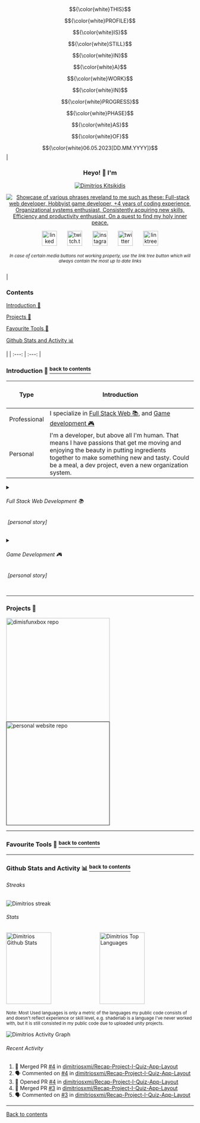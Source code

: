 
$${\color{white}THIS}$$

$${\color{white}PROFILE}$$

$${\color{white}IS}$$

$${\color{white}STILL}$$

$${\color{white}IN}$$

$${\color{white}A}$$

$${\color{white}WORK}$$

$${\color{white}IN}$$

$${\color{white}PROGRESS}$$

$${\color{white}PHASE}$$

$${\color{white}AS}$$

$${\color{white}OF}$$

$${\color{white}06.05.2023[DD.MM.YYYY]}$$
| <h3 align="center">Heyo! :wave: I'm</h3><p align="center"><a href="https://github.com/dimitriosxmi"><img src="https://readme-typing-svg.demolab.com?font=Fira+Code&size=28&duration=0.1&pause=60000&color=E66780&center=true&vCenter=true&repeat=false&width=600&height=30&lines=Dimitrios+Kitsikidis" alt="Dimitrios Kitsikidis" /></p><p align="center"><!--Font Size: 20, Duration: 4500, Pause 1000, Width X Height: 600 X 25, Horizontally Centered: true, Vertically Centered: true Full-stack web developer, Hobbyist game developer, +4 years of coding experience, Organizational systems enthusiast, Consistently acquiring new skills, Efficiency and productivity enthusiast, On a quest to find my holy inner peace.--><img src="https://readme-typing-svg.demolab.com?font=Fira+Code&size=20&duration=4500&pause=1000&color=E66780&center=true&vCenter=true&width=600&height=25&lines=Full-stack+web+developer;Hobbyist+game+developer;%2B4+years+of+coding+experience;Organizational+systems+enthusiast;Consistently+acquiring+new+skills;Efficiency+and+productivity+enthusiast;On+a+quest+to+find+my+holy+inner+peace." alt="Showcase of various phrases reveland to me such as these: Full-stack web developer, Hobbyist game developer, +4 years of coding experience, Organizational systems enthusiast, Consistently acquiring new skills, Efficiency and productivity enthusiast, On a quest to find my holy inner peace." /></p><p align="center"><a href="https://www.linkedin.com/in/dimitrios-kitsikidis-450832182/"><img alt="linked in logo" src="https://user-images.githubusercontent.com/31593501/236114973-a6002e92-f115-4b33-8091-1c6a250aeb0e.svg" height="40px" padding-left="10px"/></a>&emsp;&emsp;<a href="https://www.twitch.tv/dimitriosxmi"><img alt="twitch.tv logo" src="https://user-images.githubusercontent.com/31593501/236114976-ae36af1b-5ed0-4e0e-888c-fae39d9c7087.svg" height="40px"/></a>&emsp;&emsp;<a href="https://www.instagram.com/dimitriosxmi/"><img alt="instagram logo" src="https://user-images.githubusercontent.com/31593501/236114971-0d3fc75d-b0ac-4339-9b41-7bbbac0bc5a6.svg" height="40px"/></a>&emsp;&emsp;<a href="https://twitter.com/dimitriosxmi"><img alt="twitter logo" src="https://user-images.githubusercontent.com/31593501/236114970-9f722634-96fc-422e-90d5-c27bb4ef10bd.svg" height="40px"/></a>&emsp;&emsp;<a href="https://linktr.ee/dimitriosxmi"><img alt="linktree logo" src="https://user-images.githubusercontent.com/31593501/236114974-28336211-49ae-4f8b-a129-d1f54eadeca5.svg" height="40px"/></a></p><sup><h6 align="center">In case of certain media buttons not working properly, use the link tree button which will always contain the most up to date links</h6></sup> | <h3>Contents</h3><p><a href="#introduction--back-to-contents">Introduction 👋</a></p><p><a href="#projects-">Projects 🍰</a></p><p><a href="#favourite-tools--back-to-contents">Favourite Tools 🔧</a></p><p><a href="#github-stats-and-activity--back-to-contents">Github Stats and Activity 📊</a></p> |
| :---: | :---: |

<!--<h2 align="center">
  Heyo! :wave: I'm
</h2>

<p align="center">
  <a href="https://github.com/dimitriosxmi"><img src="https://readme-typing-svg.demolab.com?font=Fira+Code&size=28&duration=0.1&pause=60000&color=E66780&center=true&vCenter=true&repeat=false&width=1000&height=30&lines=Dimitrios+Kitsikidis" alt="Dimitrios Kitsikidis" />
</p>

<p align="center">-->
  <!--Font Size: 20, Duration: 4500, Pause 1000, Width X Height: 1000 X 25, Horizontally Centered: true, Vertically Centered: true
  Full-stack web developer, Hobbyist game developer, +4 years of coding experience, Organizational systems enthusiast,
  Consistently acquiring new skills, Efficiency and productivity enthusiast, On a quest to find my holy inner peace.-->
  
  <!--<img src="https://readme-typing-svg.demolab.com?font=Fira+Code&size=20&duration=4500&pause=1000&color=E66780&center=true&vCenter=true&width=1000&height=25&lines=Full-stack+web+developer;Hobbyist+game+developer;%2B4+years+of+coding+experience;Organizational+systems+enthusiast;Consistently+acquiring+new+skills;Efficiency+and+productivity+enthusiast;On+a+quest+to+find+my+holy+inner+peace." alt="Showcase of various phrases reveland to me such as these: Full-stack web developer, Hobbyist game developer, +4 years of coding experience, Organizational systems enthusiast, Consistently acquiring new skills, Efficiency and productivity enthusiast, On a quest to find my holy inner peace." />
</p>

<p align="center">
  <a href="https://www.linkedin.com/in/dimitrios-kitsikidis-450832182/">
    <img alt="linked in logo" src="https://user-images.githubusercontent.com/31593501/236114973-a6002e92-f115-4b33-8091-1c6a250aeb0e.svg" height="40px" padding-left="10px"/>
  </a>
  &emsp;&emsp;
  <a href="https://www.twitch.tv/dimitrios_xmi">
    <img alt="twitch.tv logo" src="https://user-images.githubusercontent.com/31593501/236114976-ae36af1b-5ed0-4e0e-888c-fae39d9c7087.svg" height="40px"/>
  </a>
  &emsp;&emsp;
  <a href="https://www.instagram.com/dimitriosxmi/">
    <img alt="instagram logo" src="https://user-images.githubusercontent.com/31593501/236114971-0d3fc75d-b0ac-4339-9b41-7bbbac0bc5a6.svg" height="40px"/>
  </a>
  &emsp;&emsp;
  <a href="https://twitter.com/dimitriosxmi">
    <img alt="twitter logo" src="https://user-images.githubusercontent.com/31593501/236114970-9f722634-96fc-422e-90d5-c27bb4ef10bd.svg" height="40px"/>
  </a>
  &emsp;&emsp;
  <a href="https://linktr.ee/dimitriosxmi">
    <img alt="linktree logo" src="https://user-images.githubusercontent.com/31593501/236114974-28336211-49ae-4f8b-a129-d1f54eadeca5.svg" height="40px"/>
  </a>
</p>
<h6 align="center">
  In case of certain media buttons not working properly, use the link tree button which will always contain the most up to date links
</h6>

### Contents:
  - [Introduction 👋](#introduction--back-to-contents)
  - [Projects 🍰](#projects-)
  - [Favourite Tools 🔧](#favourite-tools--back-to-contents)
  - [Github Stats and Activity 📊](#github-stats-and-activity--back-to-contents)-->
  

### Introduction 👋 <a href="#contents"><sup>back to contents</sup></a>
| <h4>Type</h4> | <h4>Introduction</h3> |
| - | - |
| Professional | I specialize in [Full Stack Web 📚](#------full-stack-web-development-----), and [Game development 🎮](#------game-development-----) |
| Personal | I'm a developer, but above all I'm human. That means I have passions that get me moving and enjoying the beauty in putting ingredients together to make something  new and tasty. Could be a meal, a dev project, even a new organization system. |

<details closed>
  <summary>
    <h6>
      Full Stack Web Development 📚
    </h6>
    <h6>
      &nbsp;[personal story]
    </h6>
  </summary>
  
  <p>
    Even tho I've grown up being primarily interested in playing and developing video games, I've come to realise along my path through <a href="#------game-development-----">game development</a>, that I am actually deeply enjoying all sorts of sub niches when it comes to any sort of software development, whether that's Game-, Web-, App-, Software-, or any other type of development in the niche.
   </p>
  <p>
    In January/ February 2022 while job hunting for an income on the side while I'm focusing on game development during my free time, I've stumbled upon a Job offer as entry level Full Stack developer thanks to a friend.
  </p>
  <p>
    I liked the idea of getting a corporate job in tech to get the insights of how things are functioning on the corporate internal level of the tech industry and decided to take that offer.
  </p>
  <p>
    The work was really nice, I focused most of my work time and free time on getting a lot of knowledge and skills build up through the codebases I was working with there, and using documentations and video courses on platforms like Udemy. I learned a lot about Angular, RxJS, Google Firebase, Git, Jira & Confluence and few other tools during my work there.
  </p>
  <p>
    I was officially employed from March 2022 until  February 2023, My contract wasn't extended after the initial 1yr contract due to a new company buying the one I a had a contract with, and laying off over 80% of the office staff.
  </p>
  <p>
    Fast Forward on April 2023 I applied and started attending a Bootcamp to cover all the knowledge gaps that got built up during my experience at work, and to additionally add more tools in my toolbelt, to name a few React, MongoDB, Javascript, Figma, and lots more, as well as to refine and keep up-to-date all my knowledge on database transactions and data transformations.
  </p>
  <p>
    I am currently look forward to get a corporate job as a full stack developer after the bootcamp is over, prefferably remotely (at least 3 days a week) because even the "dress up for work", "travel to work", "travel back home", "undress from work clothing", "get off the workplace mindset" is all SOOO Absorbing of most importantly time and mental-/emotional energy.
  </p>
  <p>
    It's been a pleasre and I've had a lot of fun working as a Full Stack web developer, and I would definitely enjoy wrapping my mind around that job again!
  </p>
</details>
<details closed>
  <summary>
    <h6>
      Game Development 🎮
    </h6>
    <h6>
      &nbsp;[personal story]
    </h6></summary>
  <p>
    I grew up with video games from the age of 3-4 and have always been most fascinated by the beautiful experience a video game can deliver.
  </p>
  <p>
    At the age of 16 I decided I want make video games, so I started learning Java from some random books found in the city (Fellbach) library.
  </p>
  <p>
    At the age of 18 I applied and attended for 3 semesters (until I got a diploma) on a games programming school in Stuttgart, when I finished I applied to all the studios found in the region but I didn't manage to get a job offer.
  </p>
  <p>
    I got highly discouraged, passively depressed, and began questioned my career choices..
  </p>
  <p>
    So I started spending time online getting educated about other topics such as marketing, social media algorithms, stock market, trading, investing, dropshipping and other topics alike.
  </p>
  <p>
    The date is October 2021, one and a half years have passed and I've come to the realization none of those new topics filled my needs.
  </p>
  <p>
    I decided to get my hands back to game development and even tho super rusty on everything it felt right like home.
  </p>
  <p>
    That was the perhaps the second best choice of my life. I was actively practicing it on the daily until through a friend of mine I got a job offer as a <a href="#------full-stack-web-development-----">Full Stack web developer</a> that's where I've got sluggish on game development for roughly 8 to 10 months.
  </p>
  <p>
    Eventually in late 2022 I got fed up of my sluggishness and began investing more attention during my free time on the subject. Since then I've been actively practicing and learning game development on a weekly basis roughly 10 to 30 hours a week. I am to eventually get one of 2 things going.
  </p>

  <ol>
    <li>
      Get a comporate job I feel good and happy with on the programming role in a video game company.
    </li>
    or
    <li>
      Make, market, and sell my own video game projects and establish a video game company. 
    </li>
  </ol>
</details>

---
### Projects 🍰
<p align="left">
  <a href="https://github.com/dimitriosxmi/DimisFunbox">
    <img width="278" src="https://denvercoder1-github-readme-stats.vercel.app/api/pin/?username=dimitriosxmi&repo=DimisFunbox&theme=react&bg_color=1F222E&title_color=F85D7F&hide_border=true&icon_color=F8D866&show_icons=false" alt="dimisfunxbox repo"></a>
  <a href="">
    <img width="278" src="https://denvercoder1-github-readme-stats.vercel.app/api/pin/?username=dimitriosxmi&repo=personal-website&theme=react&bg_color=1F222E&title_color=F85D7F&hide_border=true&icon_color=F8D866&show_icons=false" alt="personal website repo">
  </a>
</p>

---
### Favourite Tools 🔧 <a href="#contents"><sup>back to contents</sup></a>
---
### Github Stats and Activity 📊 <a href="#contents"><sup>back to contents</sup></a>

<h6>Streaks</h6>

  <p>
      <img title="🔥 Get streak stats for your profile at git.io/streak-stats" alt="Dimitrios streak" src="https://streak-stats.demolab.com/?user=dimitriosxmi&theme=monokai-metallian&hide_border=true"/>
  </p>
  
<h6>Stats</h6>

<p>
  <img alt="Dimitrios Github Stats" src="https://denvercoder1-github-readme-stats.vercel.app/api/?username=dimitriosxmi&show_icons=true&include_all_commits=true&count_private=true&theme=react&hide_border=true&bg_color=1F222E&title_color=F85D7F&icon_color=F8D866" height="192px" width="49%"/>
  <img alt="Dimitrios Top Languages" src="https://denvercoder1-github-readme-stats.vercel.app/api/top-langs/?username=dimitriosxmi&langs_count=8&layout=compact&theme=react&hide_border=true&bg_color=1F222E&title_color=F85D7F&icon_color=F8D866&hide=Jupyter%20Notebook,Roff" height="192px" width="49%"/>
</p>

<!--<br/>-->

  <p><sup>Note:</b> Most Used languages is only a metric of the languages my public code consists of and doesn't reflect experience or skill level, e.g. shaderlab is a language I've never worked with, but it is still consisted in my public code due to uploaded unity projects.</sup></p>

  <img alt="Dimitrios Activity Graph" src="https://github-readme-activity-graph.cyclic.app/graph/?username=dimitriosxmi&bg_color=1F222E&color=F8D866&line=F85D7F&point=FFFFFF&hide_border=true" />
  
<h6>Recent Activity</h6>

<!--START_SECTION:activity-->
1. 🎉 Merged PR [#4](https://github.com/dimitriosxmi/Recap-Project-I-Quiz-App-Layout/pull/4) in [dimitriosxmi/Recap-Project-I-Quiz-App-Layout](https://github.com/dimitriosxmi/Recap-Project-I-Quiz-App-Layout)
2. 🗣 Commented on [#4](https://github.com/dimitriosxmi/Recap-Project-I-Quiz-App-Layout/issues/4) in [dimitriosxmi/Recap-Project-I-Quiz-App-Layout](https://github.com/dimitriosxmi/Recap-Project-I-Quiz-App-Layout)
3. 💪 Opened PR [#4](https://github.com/dimitriosxmi/Recap-Project-I-Quiz-App-Layout/pull/4) in [dimitriosxmi/Recap-Project-I-Quiz-App-Layout](https://github.com/dimitriosxmi/Recap-Project-I-Quiz-App-Layout)
4. 🎉 Merged PR [#3](https://github.com/dimitriosxmi/Recap-Project-I-Quiz-App-Layout/pull/3) in [dimitriosxmi/Recap-Project-I-Quiz-App-Layout](https://github.com/dimitriosxmi/Recap-Project-I-Quiz-App-Layout)
5. 🗣 Commented on [#3](https://github.com/dimitriosxmi/Recap-Project-I-Quiz-App-Layout/issues/3) in [dimitriosxmi/Recap-Project-I-Quiz-App-Layout](https://github.com/dimitriosxmi/Recap-Project-I-Quiz-App-Layout)
<!--END_SECTION:activity-->
---
<a href="#contents">Back to contents</a>
